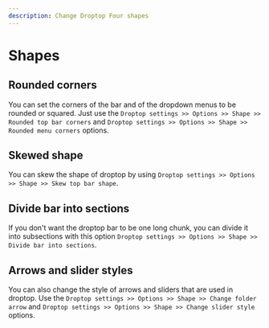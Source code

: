 ```yaml
---
description: Change Droptop Four shapes
---
```


# Shapes

## Rounded corners

You can set the corners of the bar and of the dropdown menus to be rounded or squared. Just use the `Droptop settings >> Options >> Shape >> Rounded top bar corners` and `Droptop settings >> Options >> Shape >> Rounded menu corners` options.&#x20;

## Skewed shape

You can skew the shape of droptop by using `Droptop settings >> Options >> Shape >> Skew top bar shape`.

## Divide bar into sections

If you don't want the droptop bar to be one long chunk, you can divide it into subsections with this option `Droptop settings >> Options >> Shape >> Divide bar into sections`.

## Arrows and slider styles

You can also change the style of arrows and sliders that are used in droptop. Use the `Droptop settings >> Options >> Shape >> Change folder arrow` and `Droptop settings >> Options >> Shape >> Change slider style` options.

